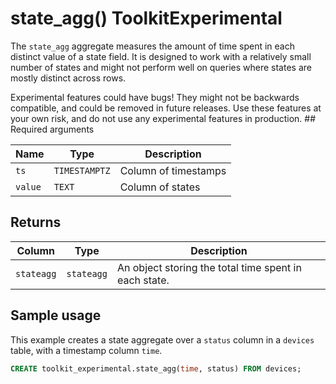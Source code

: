 # state_agg()  <tag type="toolkit">Toolkit</tag><tag type="experimental">Experimental</tag>
The `state_agg` aggregate measures the amount of time spent in each 
distinct value of a state field. It is designed to work with a relatively small 
number of states and might not perform well on queries where states are 
mostly distinct across rows.

<highlight type="warning">
Experimental features could have bugs! They might not be backwards compatible,
and could be removed in future releases. Use these features at your own risk, and
do not use any experimental features in production.
</highlight>
## Required arguments

|Name|Type|Description|
|-|-|-|
|`ts`|`TIMESTAMPTZ`|Column of timestamps|
|`value`|`TEXT`|Column of states|

## Returns

|Column|Type|Description|
|-|-|-|
|`stateagg`|`stateagg`|An object storing the total time spent in each state.|

## Sample usage
This example creates a state aggregate over a `status` column in a `devices`
table, with a timestamp column `time`.
```sql
CREATE toolkit_experimental.state_agg(time, status) FROM devices;
```
